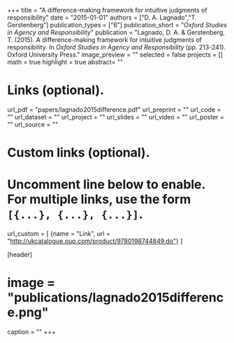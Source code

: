 +++
title = "A difference-making framework for intuitive judgments of responsibility"
date = "2015-01-01"
authors = ["D. A. Lagnado","T. Gerstenberg"]
publication_types = ["6"]
publication_short = "_Oxford Studies in Agency and Responsibility_"
publication = "Lagnado, D. A. & Gerstenberg, T. (2015). A difference-making framework for intuitive judgments of responsibility. In _Oxford Studies in Agency and Responsibility_ (pp. 213-241). Oxford University Press."
image_preview = ""
selected = false
projects = []
math = true
highlight = true
abstract= ""

# Links (optional).
url_pdf = "papers/lagnado2015difference.pdf"
url_preprint = ""
url_code = ""
url_dataset = ""
url_project = ""
url_slides = ""
url_video = ""
url_poster = ""
url_source = ""

# Custom links (optional).
#   Uncomment line below to enable. For multiple links, use the form `[{...}, {...}, {...}]`.
url_custom = [
{name = "Link", url = "http://ukcatalogue.oup.com/product/9780198744849.do"}
]

[header]
# image = "publications/lagnado2015difference.png"
caption = ""
+++